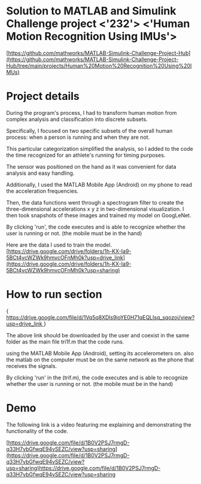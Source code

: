 
# Solution to MATLAB and Simulink Challenge project <'232'> <'Human Motion Recognition Using IMUs'>




[https://github.com/mathworks/MATLAB-Simulink-Challenge-Project-Hub](https://github.com/mathworks/MATLAB-Simulink-Challenge-Project-Hub/tree/main/projects/Human%20Motion%20Recognition%20Using%20IMUs)

# Project details

During the program's process, I had to transform human motion from complex analysis and classification into discrete subsets.

Specifically, I focused on two specific subsets of the overall human process: when a person is running and when they are not.

This particular categorization simplified the analysis, so I added to the code the time recognized for an athlete's running for timing purposes.

The sensor was positioned on the hand as it was convenient for data analysis and easy handling.

Additionally, I used the MATLAB Mobile App (Android) on my phone to read the acceleration frequencies.

Then, the data functions went through a spectrogram filter to create the three-dimensional accelerations x y z in two-dimensional visualization. I then took snapshots of these images and trained my model on GoogLeNet.

By clicking 'run', the code executes and is able to recognize whether the user is running or not. (the mobile must be in the hand)



Here are the data I used to train the model.
[https://drive.google.com/drive/folders/1h-KX-Ia9-5BCt4vcWZWk9hmvcOFnMh0k?usp=drive_link](https://drive.google.com/drive/folders/1h-KX-Ia9-5BCt4vcWZWk9hmvcOFnMh0k?usp=sharing)



# How to run section
{[ https://drive.google.com/file/d/1Vq5q8XDls9ioYE0H71qEQLIsq_sqozoj/view?usp=drive_link ](https://drive.google.com/file/d/1Vq5q8XDls9ioYE0H71qEQLIsq_sqozoj/view?usp=sharing)}

The above link should be downloaded by the user and coexist in the same folder as the main file tri1f.m that the code runs.

using the MATLAB Mobile App (Android), setting its accelerometers on. also the matlab on the computer must be on the same network as the phone that receives the signals.

By clicking 'run' in the (trif.m), the code executes and is able to recognize whether the user is running or not. (the mobile must be in the hand)

# Demo

The following link is a video featuring me explaining and demonstrating the functionality of the code.

[https://drive.google.com/file/d/1B0V2PSJ7rmgD-q33H7vbGfwqE94vSEZC/view?usp=sharing](https://drive.google.com/file/d/1B0V2PSJ7rmgD-q33H7vbGfwqE94vSEZC/view?usp=sharing)https://drive.google.com/file/d/1B0V2PSJ7rmgD-q33H7vbGfwqE94vSEZC/view?usp=sharing








